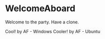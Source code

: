 WelcomeAboard
=============

Welcome to the party.  Have a clone.

Cool! by AF - Windows
Cooler! by AF - Ubuntu
